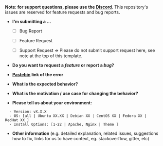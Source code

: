 **Note: for support questions, please use the [Discord](https://revenact.io/discord)**. This repository's issues are reserved for feature requests and bug reports.

* **I'm submitting a ...**
  - [ ] Bug Report
  - [ ] Feature Request
  - [ ] Support Request => Please do not submit support request here, see note at the top of this template.


* **Do you want to request a *feature* or report a *bug*?**



* **[Pastebin](https://pastebin.com) link of the error**



* **What is the expected behavior?**



* **What is the motivation / use case for changing the behavior?**



* **Please tell us about your environment:**

```
  - Version: vX.X.X
  - OS: [all | Ubuntu XX.XX | Debian XX | CentOS XX | Fedora XX | RedHat XX ]
  - Install Options: [1-22 | Apache, Nginx | Theme ]
```

* **Other information** (e.g. detailed explanation, related issues, suggestions how to fix, links for us to have context, eg. stackoverflow, gitter, etc)